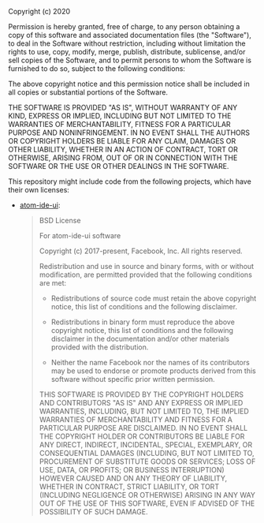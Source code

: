 Copyright (c) 2020

Permission is hereby granted, free of charge, to any person obtaining
a copy of this software and associated documentation files (the
"Software"), to deal in the Software without restriction, including
without limitation the rights to use, copy, modify, merge, publish,
distribute, sublicense, and/or sell copies of the Software, and to
permit persons to whom the Software is furnished to do so, subject to
the following conditions:

The above copyright notice and this permission notice shall be
included in all copies or substantial portions of the Software.

THE SOFTWARE IS PROVIDED "AS IS", WITHOUT WARRANTY OF ANY KIND,
EXPRESS OR IMPLIED, INCLUDING BUT NOT LIMITED TO THE WARRANTIES OF
MERCHANTABILITY, FITNESS FOR A PARTICULAR PURPOSE AND
NONINFRINGEMENT. IN NO EVENT SHALL THE AUTHORS OR COPYRIGHT HOLDERS BE
LIABLE FOR ANY CLAIM, DAMAGES OR OTHER LIABILITY, WHETHER IN AN ACTION
OF CONTRACT, TORT OR OTHERWISE, ARISING FROM, OUT OF OR IN CONNECTION
WITH THE SOFTWARE OR THE USE OR OTHER DEALINGS IN THE SOFTWARE.


This repository might include code from the following projects, which have their own licenses:
- [atom-ide-ui](https://github.com/facebookarchive/atom-ide-ui/blob/master/LICENSE):
  > BSD License
  > 
  > For atom-ide-ui software
  > 
  > Copyright (c) 2017-present, Facebook, Inc. All rights reserved.
  > 
  > Redistribution and use in source and binary forms, with or without modification,
  > are permitted provided that the following conditions are met:
  > 
  >  * Redistributions of source code must retain the above copyright notice, this
  >    list of conditions and the following disclaimer.
  > 
  >  * Redistributions in binary form must reproduce the above copyright notice,
  >    this list of conditions and the following disclaimer in the documentation
  >    and/or other materials provided with the distribution.
  > 
  >  * Neither the name Facebook nor the names of its contributors may be used to
  >    endorse or promote products derived from this software without specific
  >    prior written permission.
  > 
  > THIS SOFTWARE IS PROVIDED BY THE COPYRIGHT HOLDERS AND CONTRIBUTORS "AS IS" AND
  > ANY EXPRESS OR IMPLIED WARRANTIES, INCLUDING, BUT NOT LIMITED TO, THE IMPLIED
  > WARRANTIES OF MERCHANTABILITY AND FITNESS FOR A PARTICULAR PURPOSE ARE
  > DISCLAIMED. IN NO EVENT SHALL THE COPYRIGHT HOLDER OR CONTRIBUTORS BE LIABLE FOR
  > ANY DIRECT, INDIRECT, INCIDENTAL, SPECIAL, EXEMPLARY, OR CONSEQUENTIAL DAMAGES
  > (INCLUDING, BUT NOT LIMITED TO, PROCUREMENT OF SUBSTITUTE GOODS OR SERVICES;
  > LOSS OF USE, DATA, OR PROFITS; OR BUSINESS INTERRUPTION) HOWEVER CAUSED AND ON
  > ANY THEORY OF LIABILITY, WHETHER IN CONTRACT, STRICT LIABILITY, OR TORT
  > (INCLUDING NEGLIGENCE OR OTHERWISE) ARISING IN ANY WAY OUT OF THE USE OF THIS
  > SOFTWARE, EVEN IF ADVISED OF THE POSSIBILITY OF SUCH DAMAGE.
